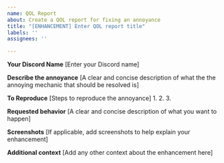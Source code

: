 ```yaml
---
name: QOL Report
about: Create a QOL report for fixing an annoyance 
title: "[ENHANCEMENT] Enter QOL report title"
labels: ''
assignees: ''

---
```


**Your Discord Name**
[Enter your Discord name]

**Describe the annoyance**
[A clear and concise description of what the the annoying mechanic that should be resolved is]

**To Reproduce**
[Steps to reproduce the annoyance]
1. 
2. 
3. 

**Requested behavior**
[A clear and concise description of what you want to happen]

**Screenshots**
[If applicable, add screenshots to help explain your enhancement]

**Additional context**
[Add any other context about the enhancement here]
